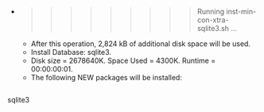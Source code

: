 * >>>>>>>>> Running inst-min-con-xtra-sqlite3.sh ...
  * After this operation, 2,824 kB of additional disk space will be used.
  * Install Database: sqlite3.
  * Disk size = 2678640K. Space Used = 4300K. Runtime = 00:00:00:01.
  * The following NEW packages will be installed:
  ```bash
sqlite3
  ```
